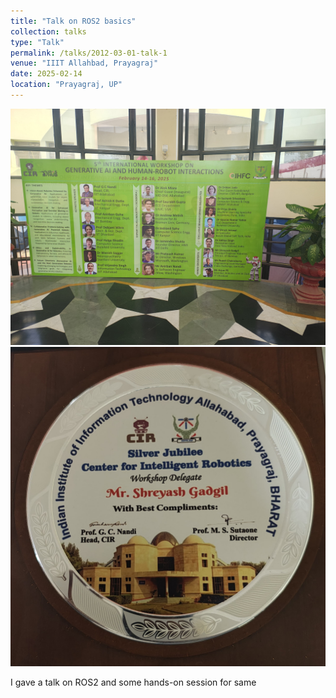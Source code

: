 ```yaml
---
title: "Talk on ROS2 basics"
collection: talks
type: "Talk"
permalink: /talks/2012-03-01-talk-1
venue: "IIIT Allahbad, Prayagraj"
date: 2025-02-14
location: "Prayagraj, UP"
---
```

![Alt text for the image](Talk1_1.jpg "Poster from the talk")
![Alt text for the image](Talk1_2.jpg "Token from the talk")

I gave a talk on ROS2 and some hands-on session for same